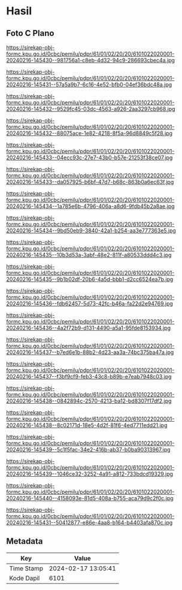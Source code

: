 # Hasil

## Foto C Plano

https://sirekap-obj-formc.kpu.go.id/0cbc/pemilu/pdpr/61/01/02/20/20/6101022020001-20240216-145430--981756a1-c8eb-4d32-94c9-286693cbec4a.jpg

https://sirekap-obj-formc.kpu.go.id/0cbc/pemilu/pdpr/61/01/02/20/20/6101022020001-20240216-145431--57a5a9b7-6c16-4e52-bfb0-04ef36bdc48a.jpg

https://sirekap-obj-formc.kpu.go.id/0cbc/pemilu/pdpr/61/01/02/20/20/6101022020001-20240216-145432--9529fc45-03dc-4563-a926-2aa3297cb968.jpg

https://sirekap-obj-formc.kpu.go.id/0cbc/pemilu/pdpr/61/01/02/20/20/6101022020001-20240216-145432--88075ace-1e82-4218-8f5a-96d8849c5f28.jpg

https://sirekap-obj-formc.kpu.go.id/0cbc/pemilu/pdpr/61/01/02/20/20/6101022020001-20240216-145433--04ecc93c-27e7-43b0-b57e-21253f38ce07.jpg

https://sirekap-obj-formc.kpu.go.id/0cbc/pemilu/pdpr/61/01/02/20/20/6101022020001-20240216-145433--da057925-b6bf-47d7-b68c-863b0a6ec63f.jpg

https://sirekap-obj-formc.kpu.go.id/0cbc/pemilu/pdpr/61/01/02/20/20/6101022020001-20240216-145434--1a785e6b-4796-406a-a8d6-9fdb45b2a8ae.jpg

https://sirekap-obj-formc.kpu.go.id/0cbc/pemilu/pdpr/61/01/02/20/20/6101022020001-20240216-145434--9bd50eb9-3840-42a1-b254-aa3e777363e5.jpg

https://sirekap-obj-formc.kpu.go.id/0cbc/pemilu/pdpr/61/01/02/20/20/6101022020001-20240216-145435--10b3d53a-3abf-48e2-811f-a80533ddd4c3.jpg

https://sirekap-obj-formc.kpu.go.id/0cbc/pemilu/pdpr/61/01/02/20/20/6101022020001-20240216-145435--9b1b02df-20b6-4a5d-bbb1-d2cc6524ea7b.jpg

https://sirekap-obj-formc.kpu.go.id/0cbc/pemilu/pdpr/61/01/02/20/20/6101022020001-20240216-145436--fdb62457-5d73-42fc-b46a-fa22d2e94769.jpg

https://sirekap-obj-formc.kpu.go.id/0cbc/pemilu/pdpr/61/01/02/20/20/6101022020001-20240216-145436--4a2f72b9-d131-4490-a5a1-95fde8153934.jpg

https://sirekap-obj-formc.kpu.go.id/0cbc/pemilu/pdpr/61/01/02/20/20/6101022020001-20240216-145437--b7ed6e1b-88b2-4d23-aa3a-74bc375ba47a.jpg

https://sirekap-obj-formc.kpu.go.id/0cbc/pemilu/pdpr/61/01/02/20/20/6101022020001-20240216-145437--f3bf9cf9-feb3-43c8-b89b-e7eab7948c03.jpg

https://sirekap-obj-formc.kpu.go.id/0cbc/pemilu/pdpr/61/01/02/20/20/6101022020001-20240216-145438--0842894c-2570-4213-ba12-bd8307f17df2.jpg

https://sirekap-obj-formc.kpu.go.id/0cbc/pemilu/pdpr/61/01/02/20/20/6101022020001-20240216-145438--8c02171d-18e5-4d2f-81f6-4ed7711edd21.jpg

https://sirekap-obj-formc.kpu.go.id/0cbc/pemilu/pdpr/61/01/02/20/20/6101022020001-20240216-145439--5c1f5fac-34e2-416b-ab37-b0ba90313967.jpg

https://sirekap-obj-formc.kpu.go.id/0cbc/pemilu/pdpr/61/01/02/20/20/6101022020001-20240216-145439--1046ce32-3252-4a91-a812-733bdcd19329.jpg

https://sirekap-obj-formc.kpu.go.id/0cbc/pemilu/pdpr/61/01/02/20/20/6101022020001-20240216-145440--4158093e-81d5-408a-b755-aca79d9c2f0c.jpg

https://sirekap-obj-formc.kpu.go.id/0cbc/pemilu/pdpr/61/01/02/20/20/6101022020001-20240216-145431--50412877-e86e-4aa8-b164-b4403afa870c.jpg


## Metadata

| Key        | Value               |
| ---------- | ------------------- |
| Time Stamp | 2024-02-17 13:05:41 |
| Kode Dapil | 6101                |



